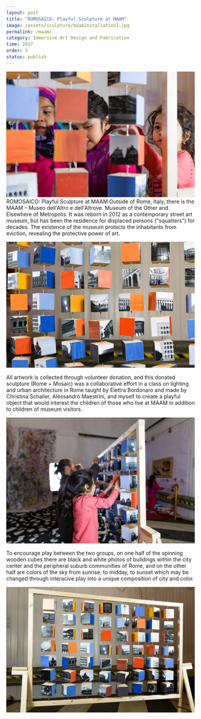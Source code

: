 ```yaml
---
layout: post
title: "ROMOSAICO: Playful Sculpture at MAAM"
image: /assets/sculpture/maaminstallation3.jpg
permalink: /maam/
category: Immersive Art Design and Fabrication
time: 2017
order: 5
status: publish
---
```

!["Romosaico at MAAM, Rome, Italy"](/assets/sculpture/maaminstallation3.jpg) 
ROMOSAICO: Playful Sculpture at MAAM
Outside of Rome, Italy, there is the MAAM – Museo dell'Altro e dell'Altrove. Museum of the Other and Elsewhere of Metropolis. It was reborn in 2012 as a contemporary street art museum, but has been the residence for displaced persons ("squatters") for decades. The existence of the museum protects the inhabitants from eviction, revealing the protective power of art. 

!["Romosaico at MAAM, Rome, Italy"](/assets/sculpture/maaminstallation2.jpg) 

All artwork is collected through volunteer donation, and this donated sculpture (Rome + Mosaic) was a collaborative effort in a class on lighting and urban architecture in Rome taught by Elettra Bordonaro and made by Christina Schaller, Alessandrò Maestrini, and myself to create a playful object that would interest the children of those who live at MAAM in addition to children of museum visitors. 

!["Romosaico at MAAM, Rome, Italy"](/assets/sculpture/maaminstallation4.jpg)

To encourage play between the two groups, on one half of the spinning wooden cubes there are black and white photos of buildings within the city center and the peripheral suburb communities of Rome, and on the other half are colors of the sky from sunrise, to midday, to sunset which may be changed through interacive play into a unique composition of city and color.

!["Romosaico at MAAM, Rome, Italy"](/assets/sculpture/maaminstallation1.jpg)
